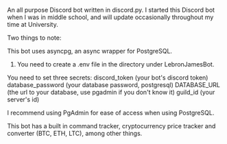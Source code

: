 An all purpose Discord bot written in discord.py. I started this Discord bot when I was in middle school, and will update occasionally 
throughout my time at University.

Two things to note:

This bot uses asyncpg, an async wrapper for PostgreSQL. 

1. You need to create a .env file in the directory under LebronJamesBot.

You need to set three secrets:
discord_token (your bot's discord token)
database_password (your database password, postgresql)
DATABASE_URL (the url to your database, use pgadmin if you don't know it)
guild_id (your server's id)

I recommend using PgAdmin for ease of access when using PostgreSQL.

This bot has a built in command tracker, cryptocurrency price tracker and converter (BTC, ETH, LTC), among other things.


